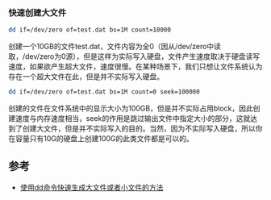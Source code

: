 ### 快速创建大文件

```bash
dd if=/dev/zero of=test.dat bs=1M count=10000
```

创建一个10GB的文件test.dat，文件内容为全0（因从/dev/zero中读取，/dev/zero为0源），但是这样为实际写入硬盘，文件产生速度取决于硬盘读写速度，如果欲产生超大文件，速度很慢。在某种场景下，我们只想让文件系统认为存在一个超大文件在此，但是并不实际写入硬盘。

```bash
dd if=/dev/zero of=test.dat bs=1M count=0 seek=100000
```

创建的文件在文件系统中的显示大小为100GB，但是并不实际占用block，因此创建速度与内存速度相当，seek的作用是跳过输出文件中指定大小的部分，这就达到了创建大文件，但是并不实际写入的目的。当然，因为不实际写入硬盘，所以你在容量只有10G的硬盘上创建100G的此类文件都是可以的。

## 参考

- [使用dd命令快速生成大文件或者小文件的方法](https://blog.csdn.net/cywosp/article/details/9674757)